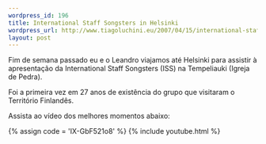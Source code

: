 ```yaml
--- 
wordpress_id: 196
title: International Staff Songsters in Helsinki
wordpress_url: http://www.tiagoluchini.eu/2007/04/15/international-staff-songsters-in-helsinki/
layout: post
---
```

Fim de semana passado eu e o Leandro viajamos até Helsinki para assistir à apresentação da International Staff Songsters (ISS) na Tempeliauki (Igreja de Pedra).

Foi a primeira vez em 27 anos de existência do grupo que visitaram o Território Finlandês.

Assista ao vídeo dos melhores momentos abaixo:

{% assign code = 'IX-GbF521o8' %}
{% include youtube.html %}

